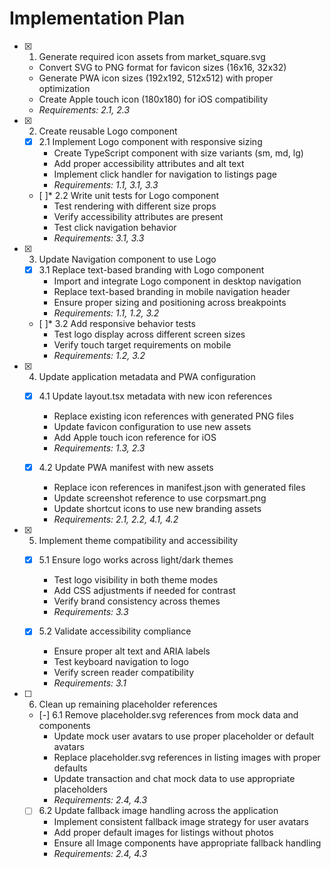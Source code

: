 # Implementation Plan

- [x] 1. Generate required icon assets from market_square.svg
  - Convert SVG to PNG format for favicon sizes (16x16, 32x32)
  - Generate PWA icon sizes (192x192, 512x512) with proper optimization
  - Create Apple touch icon (180x180) for iOS compatibility
  - _Requirements: 2.1, 2.3_

- [x] 2. Create reusable Logo component
  - [x] 2.1 Implement Logo component with responsive sizing
    - Create TypeScript component with size variants (sm, md, lg)
    - Add proper accessibility attributes and alt text
    - Implement click handler for navigation to listings page
    - _Requirements: 1.1, 3.1, 3.3_

  - [ ]* 2.2 Write unit tests for Logo component
    - Test rendering with different size props
    - Verify accessibility attributes are present
    - Test click navigation behavior
    - _Requirements: 3.1, 3.3_

- [x] 3. Update Navigation component to use Logo
  - [x] 3.1 Replace text-based branding with Logo component
    - Import and integrate Logo component in desktop navigation
    - Replace text-based branding in mobile navigation header
    - Ensure proper sizing and positioning across breakpoints
    - _Requirements: 1.1, 1.2, 3.2_

  - [ ]* 3.2 Add responsive behavior tests
    - Test logo display across different screen sizes
    - Verify touch target requirements on mobile
    - _Requirements: 1.2, 3.2_

- [x] 4. Update application metadata and PWA configuration
  - [x] 4.1 Update layout.tsx metadata with new icon references
    - Replace existing icon references with generated PNG files
    - Update favicon configuration to use new assets
    - Add Apple touch icon reference for iOS
    - _Requirements: 1.3, 2.3_

  - [x] 4.2 Update PWA manifest with new assets
    - Replace icon references in manifest.json with generated files
    - Update screenshot reference to use corpsmart.png
    - Update shortcut icons to use new branding assets
    - _Requirements: 2.1, 2.2, 4.1, 4.2_

- [x] 5. Implement theme compatibility and accessibility
  - [x] 5.1 Ensure logo works across light/dark themes
    - Test logo visibility in both theme modes
    - Add CSS adjustments if needed for contrast
    - Verify brand consistency across themes
    - _Requirements: 3.3_

  - [x] 5.2 Validate accessibility compliance
    - Ensure proper alt text and ARIA labels
    - Test keyboard navigation to logo
    - Verify screen reader compatibility
    - _Requirements: 3.1_

- [ ] 6. Clean up remaining placeholder references
  - [-] 6.1 Remove placeholder.svg references from mock data and components
    - Update mock user avatars to use proper placeholder or default avatars
    - Replace placeholder.svg references in listing images with proper defaults
    - Update transaction and chat mock data to use appropriate placeholders
    - _Requirements: 2.4, 4.3_

  - [ ] 6.2 Update fallback image handling across the application
    - Implement consistent fallback image strategy for user avatars
    - Add proper default images for listings without photos
    - Ensure all Image components have appropriate fallback handling
    - _Requirements: 2.4, 4.3_
